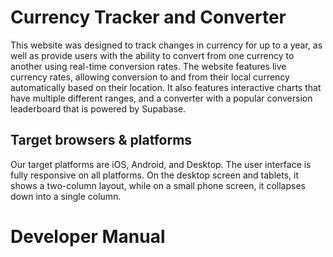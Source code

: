 # Currency Tracker and Converter
This website was designed to track changes in currency for up to a year, as well as provide users with the ability to convert from one currency to another using real-time conversion rates. The website features live currency rates, allowing conversion to and from their local currency automatically based on their location. It also features interactive charts that have multiple different ranges, and a converter with a popular conversion leaderboard that is powered by Supabase.

## Target browsers & platforms
Our target platforms are iOS, Android, and Desktop. The user interface is fully responsive on all platforms. On the desktop screen and tablets, it shows a two-column layout, while on a small phone screen, it collapses down into a single column.

# Developer Manual

